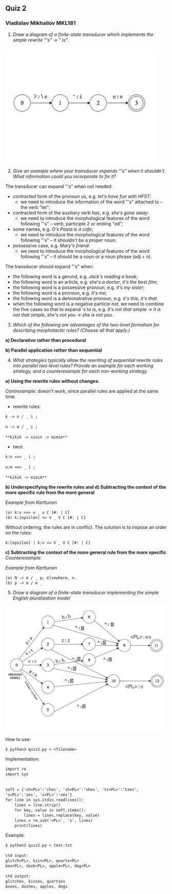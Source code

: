 ## Quiz 2

### Vladislav Mikhailov MKL181

1. *Draw a diagram of a finite-state transducer which implements the simple rewrite "'s" -> " is".*

![1](2quiz1.jpg?raw=true)

2. *Give an example where your transducer expands "'s" when it shouldn't. What information could you incorporate to fix it?*

The transducer can expand "'s" when not needed:
* contracted form of the pronoun *us*, e.g. *let's have fun with HFST*:
	* we need to introduce the information of the word "'s" attached to – the verb "let";
* contracted form of the auxiliary verb *has*, e.g. *she's gone away*:
	* we need to introduce the morphological features of the word following "'s" – verb, participle 2 or ending "ed";
* some names, e.g. *O's Pasta is a cafe*;
	* we need to introduce the morphological features of the word following "'s" – it shouldn't be a proper noun;
* possessive case, e.g. *Mary's friend*:
	* we need to introduce the morphological features of the word following "'s" – it should be a noun or a noun phrase (adj + n).

The transducer should expand "'s" when:
* the following word is a gerund, e.g. *Jack's reading a book*;
* the following word is an article, e.g. *she's a doctor*, *it's the best film*;
* the following word is a possessive pronoun, e.g. *it's my sister*;
* the following word is a pronoun, e.g. *it's me*;
* the following word is a demonstrative pronoun, e.g. *it's this*, *it's that*.
* when the following word is a negative particle *not*, we need to combine the five cases so that to expand *'s* to *is*, e.g. *it's not that simple -> it is not that simple*, *she's not you -> she is not you*.

3. *Which of the following are advantages of the two-level formalism for describing morphotactic rules? (Choose all that apply.)*

**a) Declarative rather than procedural**

**b) Parallel application rather than sequential**

4. *What strategies typically allow the rewriting of sequential rewrite rules into parallel two-level rules? Provide an example for each working strategy, and a counterexample for each non-working strategy.*

**a) Using the rewrite rules without changes.**

*Contrexample:* doesn't work, since parallel rules are applied at the same time.

* rewrite rules:
```
k -> n / _ i ;

n -> m / _ i ;

**kikik -> ninin -> mimim**
```
* twol:
```
k:n <=> _ i ;

n:m <=> _ i ;

**kikik -> mimim**
```
**b) Underspecifying the rewrite rules and d) Subtracting the context of the more specific rule from the more general**

*Example from Karttunen*
```
(a)	k:v <=> u _ u C [#: | C]
(b)	k:[epsilon] <= V _ V C [#: | C]
``` 
Without ordering, the rules are in conflict. The solution is to impose an order on the rules:
``` 
k:[epsilon] | k:v <= V _ V C [#: | C]	
```

**c) Subtracting the context of the more general rule from the more specific**
*Counterexample:*

*Example from Karttunen*
``` 
(a)	N -> m / _ p; elsewhere, n.
(b)	p -> m / m _
``` 

5. *Draw a diagram of a finite-state transducer implementing the simple English pluralization model*

![5](2quiz2.jpg?raw=true)

How to use:
```
$ python3 quiz2.py < <filename>
```

Implementation:
```
import re
import sys


soft = {'ch<PL>':'ches', 'sh<PL>':'shes', 'tz<PL>':'tzes', 's<PL>':'ses', 'x<PL>':'xes'}
for line in sys.stdin.readlines():
    lines = line.strip()
    for key, value in soft.items():
        lines = lines.replace(key, value)
    lines = re.sub('<PL>', 's', lines)
    print(lines)
```

Example:
```
$ python3 quiz2.py < test.txt

std input:
glitch<PL>, kiss<PL>, quartz<PL>
box<PL>, dash<PL>, apple<PL>, dog<PL>

std output:
glitches, kisses, quartzes
boxes, dashes, apples, dogs
```
